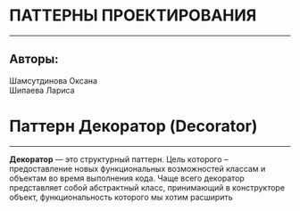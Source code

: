 <h1 class="code-line" data-line-start=0 data-line-end=1 ><a id="__0"></a>ПАТТЕРНЫ ПРОЕКТИРОВАНИЯ</h1>
<hr>
<h2 class="code-line" data-line-start=2 data-line-end=3 ><a id="_2"></a>Авторы:</h2>
<p class="has-line-data" data-line-start="3" data-line-end="5">Шамсутдинова Оксана<br>
Шипаева Лариса</p>
<h1 class="code-line" data-line-start=5 data-line-end=6 ><a id="__Flyweight_5"></a>Паттерн Декоратор (Decorator)</h1>
<hr>
<p class="has-line-data" data-line-start="8" data-line-end="10"><strong>Декоратор</strong> —  это структурный паттерн. Цель которого – предоставление новых функциональных возможностей классам и объектам во время выполнения кода. Чаще всего декоратор представляет собой абстрактный класс, принимающий в конструкторе объект, функциональность которого мы хотим расширить<br></p>
